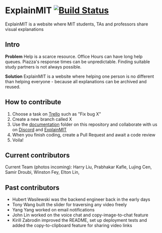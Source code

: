 # ExplainMIT [![Build Status](https://travis-ci.com/LingDingDong/feynman-mvp.svg?branch=master)](https://travis-ci.com/LingDingDong/feynman-mvp)

ExplainMIT is a website where MIT students, TAs and professors share visual explanations

## Intro

**Problem**
Help is a scarce resource. Office Hours can have long help queues. Piazza's response times can be unpredictable. Finding suitable study partners is not always possible. 

**Solution**
ExplainMIT is a website where helping one person is no different than helping everyone - because all explanations can be archived and reused. 

## How to contribute
1. Choose a task on [Trello](https://trello.com/b/2VdWvqBJ/explainmit) such as "Fix bug X" 
2. Create a new branch called X 
3. Use the [documentation](/documentation) folder on this repository and collaborate with us on [Discord](https://discord.gg/dypDkaq) and [ExplainMIT](https://explain.mit.edu/ExplainMIT%20Team/questions)
3. When you finish coding, create a Pull Request and await a code review
4. Voila!

## Current contributors
Current Team (photos incoming):
Harry Liu, Prabhakar Kafle, Lujing Cen, Samir Droubi, Winston Fey, Elton Lin,

## Past contributors
- Hubert Wasilewski was the backend engineer back in the early days 
- Tony Wang built the slider for traversing any video freely 
- Yang Yang worked on email notifications
- John Lin worked on the voice chat and copy-image-to-chat feature
- Kirill Zabrodin improved the README, set up deployment tests and added the copy-to-clipboard feature for sharing video links
